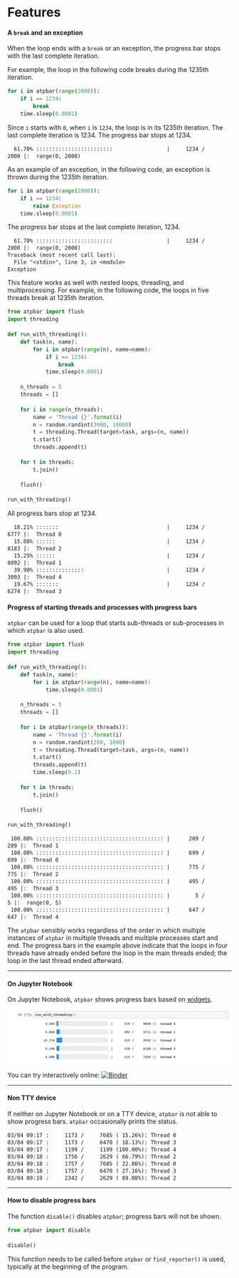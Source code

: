 # Features

#### A `break` and an exception

When the loop ends with a `break` or an exception, the progress bar stops with
the last complete iteration.

For example, the loop in the following code breaks during the 1235th iteration.

```python
for i in atpbar(range(2000)):
    if i == 1234:
        break
    time.sleep(0.0001)
```

Since `i` starts with `0`, when `i` is `1234`, the loop is in its 1235th
iteration. The last complete iteration is 1234. The progress bar stops at 1234.

```plaintext
  61.70% ::::::::::::::::::::::::                 |     1234 /     2000 |:  range(0, 2000)
```

As an example of an exception, in the following code, an exception is
thrown during the 1235th iteration.

```python
for i in atpbar(range(2000)):
    if i == 1234:
        raise Exception
    time.sleep(0.0001)
```

The progress bar stops at the last complete iteration, 1234.

```
  61.70% ::::::::::::::::::::::::                 |     1234 /     2000 |:  range(0, 2000)
Traceback (most recent call last):
  File "<stdin>", line 3, in <module>
Exception
```

This feature works as well with nested loops, threading, and
multiprocessing. For example, in the following code, the loops in five
threads break at 1235th iteration.

```python
from atpbar import flush
import threading

def run_with_threading():
    def task(n, name):
        for i in atpbar(range(n), name=name):
            if i == 1234:
                break
            time.sleep(0.0001)

    n_threads = 5
    threads = []

    for i in range(n_threads):
        name = 'Thread {}'.format(i)
        n = random.randint(3000, 10000)
        t = threading.Thread(target=task, args=(n, name))
        t.start()
        threads.append(t)

    for t in threads:
        t.join()

    flush()

run_with_threading()
```

All progress bars stop at 1234.

```
  18.21% :::::::                                  |     1234 /     6777 |:  Thread 0
  15.08% ::::::                                   |     1234 /     8183 |:  Thread 2
  15.25% ::::::                                   |     1234 /     8092 |:  Thread 1
  39.90% :::::::::::::::                          |     1234 /     3093 |:  Thread 4
  19.67% :::::::                                  |     1234 /     6274 |:  Thread 3
```

#### Progress of starting threads and processes with progress bars

`atpbar` can be used for a loop that starts sub-threads or sub-processes in
which `atpbar` is also used.

```python
from atpbar import flush
import threading

def run_with_threading():
    def task(n, name):
        for i in atpbar(range(n), name=name):
            time.sleep(0.0001)

    n_threads = 5
    threads = []

    for i in atpbar(range(n_threads)):
        name = 'Thread {}'.format(i)
        n = random.randint(200, 1000)
        t = threading.Thread(target=task, args=(n, name))
        t.start()
        threads.append(t)
        time.sleep(0.1)

    for t in threads:
        t.join()

    flush()

run_with_threading()
```

```
 100.00% :::::::::::::::::::::::::::::::::::::::: |      209 /      209 |:  Thread 1
 100.00% :::::::::::::::::::::::::::::::::::::::: |      699 /      699 |:  Thread 0
 100.00% :::::::::::::::::::::::::::::::::::::::: |      775 /      775 |:  Thread 2
 100.00% :::::::::::::::::::::::::::::::::::::::: |      495 /      495 |:  Thread 3
 100.00% :::::::::::::::::::::::::::::::::::::::: |        5 /        5 |:  range(0, 5)
 100.00% :::::::::::::::::::::::::::::::::::::::: |      647 /      647 |:  Thread 4
```

The `atpbar` sensibly works regardless of the order in which multiple instances
of `atpbar` in multiple threads and multiple processes start and end. The
progress bars in the example above indicate that the loops in four threads
have already ended before the loop in the main threads ended; the loop in the
last thread ended afterward.

---

#### On Jupyter Notebook

On Jupyter Notebook, `atpbar` shows progress bars based on
[widgets](https://ipywidgets.readthedocs.io).

<img src="https://raw.githubusercontent.com/alphatwirl/notebook-atpbar-001/v1.0.1/images/20190304_01_atpbar_jupyter.gif" width="800">

You can try interactively online:
[![Binder](https://mybinder.org/badge_logo.svg)](https://mybinder.org/v2/gh/alphatwirl/notebook-atpbar-001/master?filepath=atpbar.ipynb)

---

#### Non TTY device

If neither on Jupyter Notebook or on a TTY device, `atpbar` is not able to show
progress bars. `atpbar` occasionally prints the status.

```
03/04 09:17 :     1173 /     7685 ( 15.26%): Thread 0
03/04 09:17 :     1173 /     6470 ( 18.13%): Thread 3
03/04 09:17 :     1199 /     1199 (100.00%): Thread 4
03/04 09:18 :     1756 /     2629 ( 66.79%): Thread 2
03/04 09:18 :     1757 /     7685 ( 22.86%): Thread 0
03/04 09:18 :     1757 /     6470 ( 27.16%): Thread 3
03/04 09:19 :     2342 /     2629 ( 89.08%): Thread 2
```

---

#### How to disable progress bars

The function `disable()` disables `atpbar`; progress bars will not be shown.

```python
from atpbar import disable

disable()
```

This function needs to be called before `atpbar` or `find_reporter()` is used,
typically at the beginning of the program.
